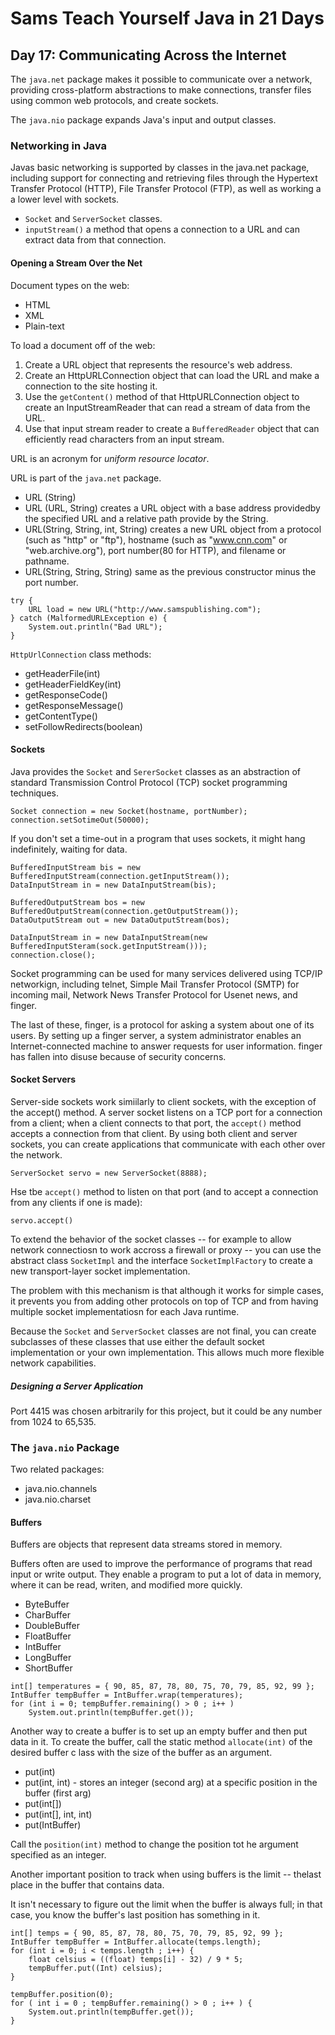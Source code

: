 # Sams Teach Yourself Java in 21 Days

## Day 17: Communicating Across the Internet

The `java.net` package makes it possible to communicate over a network, providing cross-platform abstractions to make connections, transfer files using common web protocols, and create sockets.

The `java.nio` package expands Java's input and output classes.

### Networking in Java

Javas basic networking is supported by classes in the java.net package, including support for connecting and retrieving files through the Hypertext Transfer Protocol (HTTP), File Transfer Protocol (FTP), as well as working a a lower level with sockets.

* `Socket` and `ServerSocket` classes.
* `inputStream()` a method that opens a connection to a URL and can extract data from that connection.

#### Opening a Stream Over the Net

Document types on the web:

* HTML
* XML
* Plain-text

To load a document off of the web:

1. Create a URL object that represents the resource's web address.
2. Create an HttpURLConnection object that can load the URL and make a connection to the site hosting it.
3. Use the `getContent()` method of that HttpURLConnection object to create an InputStreamReader that can read a stream of data from the URL.
4. Use that input stream reader to create a `BufferedReader` object that can efficiently read characters from an input stream.

URL is an acronym for *uniform resource locator*.

URL is part of the `java.net` package.

* URL (String)
* URL (URL, String) creates a URL object with a base address providedby the specified URL and a relative path provide by the String.
* URL(String, String, int, String) creates a new URL object from a protocol (such as "http" or "ftp"), hostname (such as "www.cnn.com" or "web.archive.org"), port number(80 for HTTP), and filename or pathname.
* URL(String, String, String) same as the previous constructor minus the port number.

```
try {
    URL load = new URL("http://www.samspublishing.com");
} catch (MalformedURLException e) {
    System.out.println("Bad URL");
}
```

`HttpUrlConnection` class methods:

* getHeaderFile(int)
* getHeaderFieldKey(int)
* getResponseCode()
* getResponseMessage()
* getContentType()
* setFollowRedirects(boolean)

#### Sockets

Java provides the `Socket` and `SererSocket` classes as an abstraction of standard Transmission Control Protocol (TCP) socket programming techniques.

```
Socket connection = new Socket(hostname, portNumber);
connection.setSotimeOut(50000);
```

If you don't set a time-out in a program that uses sockets, it might hang indefinitely, waiting for data.

```
BufferedInputStream bis = new BufferedInputStream(connection.getInputStream());
DataInputStream in = new DataInputStream(bis);

BufferedOutputStream bos = new BufferedOutputStream(connection.getOutputStream());
DataOutputStream out = new DataOutputStream(bos);
```

```
DataInputStream in = new DataInputStream(new BufferedInputSteram(sock.getInputStream()));
connection.close();
```

Socket programming can be used for many services delivered using TCP/IP networkign, including telnet, Simple Mail Transfer Protocol (SMTP) for incoming mail, Network News Transfer Protocol for Usenet news, and finger.

The last of these, finger, is a protocol for asking a system about one of its users. By setting up a finger server, a system administrator enables an Internet-connected machine to answer requests for user information. finger has fallen into disuse because of security concerns.


#### Socket Servers

Server-side sockets work simiilarly to client sockets, with the exception of the accept() method.
A server socket listens on a TCP port for a connection from a client; when a client connects to that
port, the `accept()` method accepts a connection from that client.
By using both client and server sockets, you can create applications that communicate with each other over the network.

`ServerSocket servo = new ServerSocket(8888);`

Hse tbe `accept()`  method to listen on that port (and to accept a connection from any clients if one is made):

`servo.accept()`

To extend the behavior of the socket classes -- for example to allow network connectiosn to work accross a firewall or proxy -- you can use the abstract class `SocketImpl` and the interface `SocketImplFactory` to create a new transport-layer socket implementation.

The problem with this mechanism is that although it works for simple cases, it prevents you from adding other protocols on top of TCP and from having multiple socket implementatiosn for each Java runtime.

Because the `Socket` and `ServerSocket` classes are not final, you can create subclasses of these classes that use either the default socket implementation or your own implementation. This allows much more flexible network capabilities.

##### Designing a Server Application

Port 4415 was chosen arbitrarily for this project, but it could be any number from 1024 to 65,535.

### The `java.nio` Package

Two related packages:

* java.nio.channels
* java.nio.charset

#### Buffers

Buffers are objects that represent data streams stored in memory.

Buffers often are used to improve the performance of programs that read input or write output. They enable a program to put a lot of data in memory, where it can be read, writen, and modified more quickly.

* ByteBuffer
* CharBuffer
* DoubleBuffer
* FloatBuffer
* IntBuffer
* LongBuffer
* ShortBuffer

```
int[] temperatures = { 90, 85, 87, 78, 80, 75, 70, 79, 85, 92, 99 };
IntBuffer tempBuffer = IntBuffer.wrap(temperatures);
for (int i = 0; tempBuffer.remaining() > 0 ; i++ )
    System.out.println(tempBuffer.get());
```

Another way to create a buffer is to set up an empty buffer and then put data in it.
To create the buffer, call the static method `allocate(int)` of the desired buffer c lass with the size of the buffer as an argument.

* put(int)
* put(int, int) - stores an integer (second arg) at a specific position in the buffer (first arg)
* put(int[])
* put(int[], int, int)
* put(IntBuffer)


Call the `position(int)` method to change the position tot he argument specified as an integer.

Another important position to track when using buffers is the limit -- thelast place in the buffer that contains data.

It isn't necessary to figure out the limit when the buffer is always full; in that case, you know the buffer's last position has something in it.

```
int[] temps = { 90, 85, 87, 78, 80, 75, 70, 79, 85, 92, 99 };
IntBuffer tempBuffer = IntBuffer.allocate(temps.length);
for (int i = 0; i < temps.length ; i++) {
    float celsius = ((float) temps[i] - 32) / 9 * 5;
    tempBuffer.put((Int) celsius);
}

tempBuffer.position(0);
for ( int i = 0 ; tempBuffer.remaining() > 0 ; i++ ) {
    System.out.println(tempBuffer.get());
}
```